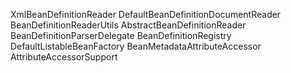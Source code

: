XmlBeanDefinitionReader
DefaultBeanDefinitionDocumentReader
BeanDefinitionReaderUtils
AbstractBeanDefinitionReader
BeanDefinitionParserDelegate
BeanDefinitionRegistry
DefaultListableBeanFactory
BeanMetadataAttributeAccessor
AttributeAccessorSupport
